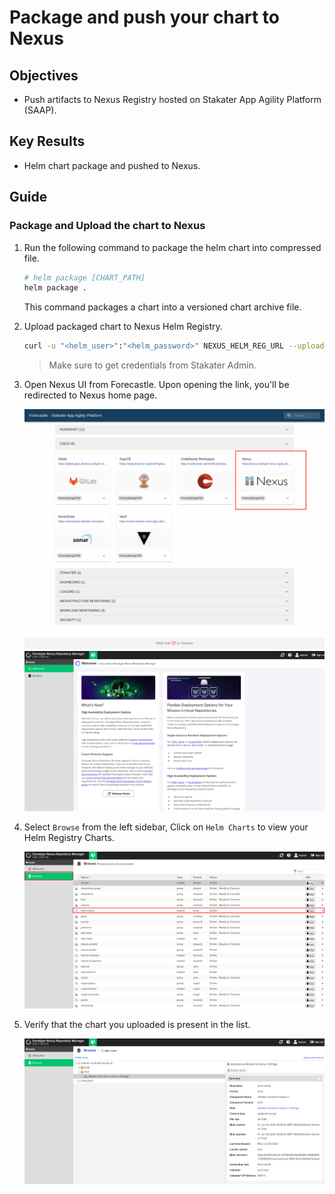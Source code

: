 # Package and push your chart to Nexus

## Objectives

- Push artifacts to Nexus Registry hosted on Stakater App Agility Platform (SAAP).

## Key Results

- Helm chart package and pushed to Nexus.

## Guide

### Package and Upload the chart to Nexus

1. Run the following command to package the helm chart into compressed file.

   ```sh
   # helm package [CHART_PATH]
   helm package .
   ```

   This command packages a chart into a versioned chart archive file.

1. Upload packaged chart to Nexus Helm Registry.

   ```sh
   curl -u "<helm_user>":"<helm_password>" NEXUS_HELM_REG_URL --upload-file "CHART_NAME-CHART_VERSION.tgz"
   ```

   > Make sure to get credentials from Stakater Admin.

1. Open Nexus UI from Forecastle. Upon opening the link, you'll be redirected to Nexus home page.

   ![`nexus-forecastle`](../images/nexus-forecastle.png)
   ![`nexus-homepage`](../images/nexus-homepage.png)

1. Select `Browse` from the left sidebar, Click on `Helm Charts` to view your Helm Registry Charts.

   ![`nexus-browse-helm`](../images/nexus-browse-helm.png)

1. Verify that the chart you uploaded is present in the list.

    ![`nexus-helm-charts`](../images/nexus-helm-charts.png)